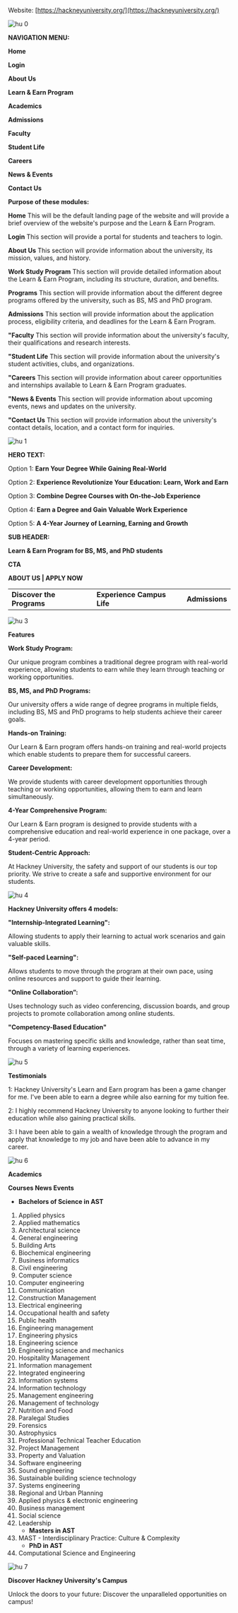 Website: [https://hackneyuniversity.org/](https://hackneyuniversity.org/)


![hu 0](https://user-images.githubusercontent.com/5040804/212048749-bb58183d-ee5e-45a7-bf93-a0b0740566e0.png)


**NAVIGATION MENU:**

**Home**

**Login**

**About Us**

**Learn & Earn Program**

**Academics**

**Admissions**

**Faculty**

**Student Life**

**Careers**

**News & Events**

**Contact Us**

**Purpose of these modules:**

**Home** This will be the default landing page of the website and will provide a brief overview of the website's purpose and the Learn & Earn Program.

**Login** This section will provide a portal for students and teachers to login.

**About Us** This section will provide information about the university, its mission, values, and history.

**Work Study Program** This section will provide detailed information about the Learn & Earn Program, including its structure, duration, and benefits.

**Programs** This section will provide information about the different degree programs offered by the university, such as BS, MS and PhD program.

**Admissions** This section will provide information about the application process, eligibility criteria, and deadlines for the Learn & Earn Program.

**"Faculty** This section will provide information about the university's faculty, their qualifications and research interests.

**"Student Life** This section will provide information about the university's student activities, clubs, and organizations.

**"Careers** This section will provide information about career opportunities and internships available to Learn & Earn Program graduates.

**"News & Events** This section will provide information about upcoming events, news and updates on the university.

**"Contact Us** This section will provide information about the university's contact details, location, and a contact form for inquiries.

![hu 1](https://user-images.githubusercontent.com/5040804/212049736-acb398eb-1fba-471e-add6-eb7a4f42a59a.png)



**HERO TEXT:**

Option 1: **Earn Your Degree While Gaining Real-World**

Option 2: **Experience Revolutionize Your Education: Learn, Work and Earn**

Option 3: **Combine Degree Courses with On-the-Job Experience**

Option 4: **Earn a Degree and Gain Valuable Work Experience**

Option 5: **A 4-Year Journey of Learning, Earning and Growth**

**SUB HEADER:**

 **Learn & Earn Program for BS, MS, and PhD students**

**CTA**

**ABOUT US   |  APPLY NOW**







<table>
  <tr>
   <td><strong>Discover the Programs </strong>
   </td>
   <td><strong>Experience Campus Life</strong>
   </td>
   <td><strong>Admissions</strong>
   </td>
  </tr>
</table>

![hu 3](https://user-images.githubusercontent.com/5040804/212049428-80191ce9-8b64-46f8-b764-858045ec16a1.png)


**Features**

**Work Study Program:**

Our unique program combines a traditional degree program with real-world experience, allowing students to earn while they learn through teaching or working opportunities.

**BS, MS, and PhD Programs:**

Our university offers a wide range of degree programs in multiple fields, including BS, MS and PhD programs to help students achieve their career goals.

**Hands-on Training:**

Our Learn & Earn program offers hands-on training and real-world projects which enable students to prepare them for successful careers.

**Career Development:**

We provide students with career development opportunities through teaching or working opportunities, allowing them to earn and learn simultaneously.

**4-Year Comprehensive Program:** 

Our Learn & Earn program is designed to provide students with a comprehensive education and real-world experience in one package, over a 4-year period.

**Student-Centric Approach:**

At Hackney University, the safety and support of our students is our top priority. We strive to create a safe and supportive environment for our students.



![hu 4](https://user-images.githubusercontent.com/5040804/212049457-6493e68e-346a-4c89-a699-9871dc5a6343.png)


**Hackney University offers 4 models:**

**"Internship-Integrated Learning":**

Allowing students to apply their learning to actual work scenarios and gain valuable skills.

**"Self-paced Learning":**

Allows students to move through the program at their own pace, using online resources and support to guide their learning.

**"Online Collaboration”:**

Uses technology such as video conferencing, discussion boards, and group projects to promote collaboration among online students.

**"Competency-Based Education"**

Focuses on mastering specific skills and knowledge, rather than seat time, through a variety of learning experiences.


![hu 5](https://user-images.githubusercontent.com/5040804/212049385-54e6617c-9bd8-4826-8007-030acfcd2caa.png)



**Testimonials**

1: Hackney University's Learn and Earn program has been a game changer for me. I've been able to earn a degree while also earning for my tuition fee. 

2: I highly recommend Hackney University to anyone looking to further their education while also gaining practical skills.

3: I have been able to gain a wealth of knowledge through the program and apply that knowledge to my job and have been able to advance in my career. 


![hu 6](https://user-images.githubusercontent.com/5040804/212049501-7b737b6c-93e0-438e-920b-8ce3961a6e58.png)


**Academics**

**Courses 					News 						Events**



  * **Bachelors of Science in AST**

1. Applied physics
1. Applied mathematics
2. Architectural science
3. General engineering
4. Building Arts
5. Biochemical engineering
6. Business informatics
7. Civil engineering
8. Computer science
9. Computer engineering
10. Communication
11. Construction Management
12. Electrical engineering
13. Occupational health and safety
14. Public health
15. Engineering management
16. Engineering physics
17. Engineering science
18. Engineering science and mechanics
19. Hospitality Management
20. Information management
21. Integrated engineering
22. Information systems
23. Information technology
24. Management engineering
25. Management of technology
26. Nutrition and Food
27. Paralegal Studies
28. Forensics
29. Astrophysics
30. Professional Technical Teacher Education
31. Project Management
32. Property and Valuation
33. Software engineering
34. Sound engineering
35. Sustainable building science technology
36. Systems engineering
37. Regional and Urban Planning
38. Applied physics & electronic engineering
39. Business management
40. Social science
41. Leadership
    * **Masters in AST**
42. MAST - Interdisciplinary Practice: Culture & Complexity
    * **PhD in AST**
43. Computational Science and Engineering

![hu 7](https://user-images.githubusercontent.com/5040804/212049693-e917b60f-85e6-4585-b051-48e8d9d40b94.png)


**Discover Hackney University's Campus**

Unlock the doors to your future: Discover the unparalleled opportunities on campus!
